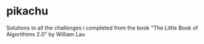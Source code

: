 # pikachu
Solutions to all the challenges i completed from the book "The Little Book of Algorithims 2.0" by William Lau


